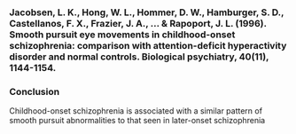 ### Jacobsen, L. K., Hong, W. L., Hommer, D. W., Hamburger, S. D., Castellanos, F. X., Frazier, J. A., ... & Rapoport, J. L. (1996). Smooth pursuit eye movements in childhood-onset schizophrenia: comparison with attention-deficit hyperactivity disorder and normal controls. Biological psychiatry, 40(11), 1144-1154.
### Conclusion
Childhood-onset schizophrenia is associated with a similar pattern of smooth pursuit abnormalities to that seen in later-onset schizophrenia